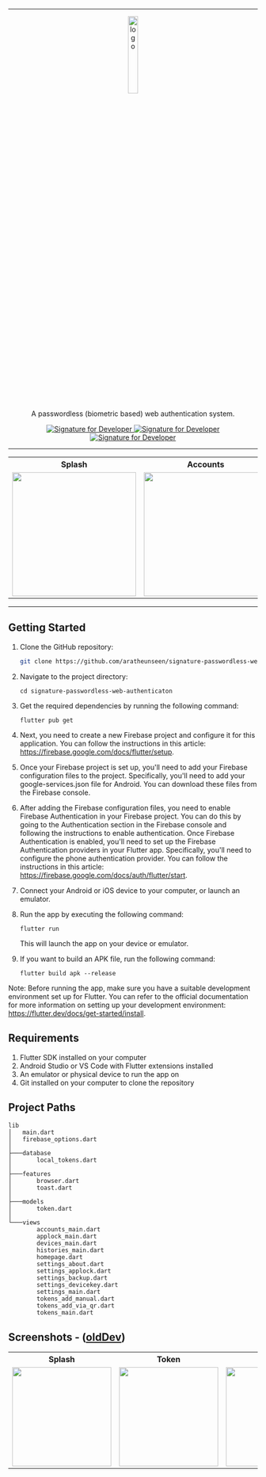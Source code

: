 <hr/>
<p align="center">
  <img src="https://user-images.githubusercontent.com/62181222/187184324-f40200f1-69e6-4b88-bda7-c314812c7de9.png" alt="logo" width="20%" />
</p>

<p align="center">
  A passwordless (biometric based) web authentication system.
</p>

<p align="center">
  <a href="https://github.com/aratheunseen/signature-for-developers">
    <img src="https://img.shields.io/badge/signature%20for%20developers-017CEE.svg?style=for-the-badge&logoColor=white" alt="Signature for Developer" />
  </a>
  <a href="https://github.com/aratheunseen/signature-client-demo">
    <img src="https://img.shields.io/badge/signature%20client%20demo-E6526F.svg?style=for-the-badge&logoColor=white" alt="Signature for Developer" />
  </a>
  <a href="https://github.com/aratheunseen/signature-app-landing-page">
    <img src="https://img.shields.io/badge/Signature%20Website-%232C5263.svg?style=for-the-badge&logoColor=white" alt="Signature for Developer" />
  </a>
</p>

<hr/>

<table align="center">
  <tr>
    <th>Splash</th>
    <th>Accounts</th>
    <th>Histories</th>
    <th>Settings</th>
  </tr>
  <tr>
    <td><img src="https://user-images.githubusercontent.com/62181222/225686767-a78ae96f-6fe3-4307-9a25-a5b9552d0b3c.png" width="250"></td>
    <td><img src="https://user-images.githubusercontent.com/62181222/225686327-7cbdbe56-5424-45a7-a987-4a356f07de24.png" width="250"></td>
    <td><img src="https://user-images.githubusercontent.com/62181222/225686334-9a429178-3f10-41c2-bfff-8ded36bf763e.png" width="250"></td>
    <td><img src="https://user-images.githubusercontent.com/62181222/225686364-ffbdd81e-1a93-4371-a460-cf1c7c076faf.png" width="250"></td>
  </tr>
</table>

<hr/>

## Getting Started

1. Clone the GitHub repository:
    ```bash
    git clone https://github.com/aratheunseen/signature-passwordless-web-authenticaton.git
    ```

2. Navigate to the project directory:
    ```
    cd signature-passwordless-web-authenticaton
    ```

3. Get the required dependencies by running the following command:
    ```
    flutter pub get
    ```

4. Next, you need to create a new Firebase project and configure it for this application. You can follow the instructions in this article: https://firebase.google.com/docs/flutter/setup.

5. Once your Firebase project is set up, you'll need to add your Firebase configuration files to the project. Specifically, you'll need to add your google-services.json file for Android. You can download these files from the Firebase console.

6. After adding the Firebase configuration files, you need to enable Firebase Authentication in your Firebase project. You can do this by going to the Authentication section in the Firebase console and following the instructions to enable authentication. Once Firebase Authentication is enabled, you'll need to set up the Firebase Authentication providers in your Flutter app. Specifically, you'll need to configure the phone authentication provider. You can follow the instructions in this article: https://firebase.google.com/docs/auth/flutter/start.

7. Connect your Android or iOS device to your computer, or launch an emulator.

8. Run the app by executing the following command:
    ```
    flutter run
    ```
    This will launch the app on your device or emulator.

9. If you want to build an APK file, run the following command:
    ```
    flutter build apk --release
    ```

Note: Before running the app, make sure you have a suitable development environment set up for Flutter. You can refer to the official documentation for more information on setting up your development environment: https://flutter.dev/docs/get-started/install.


## Requirements

1. Flutter SDK installed on your computer
2. Android Studio or VS Code with Flutter extensions installed
3. An emulator or physical device to run the app on
4. Git installed on your computer to clone the repository

## Project Paths

    lib
    │   main.dart
    │   firebase_options.dart
    │
    ├───database
    │       local_tokens.dart
    │
    ├───features
    │       browser.dart
    │       toast.dart
    │
    ├───models
    │       token.dart
    │
    └───views
            accounts_main.dart
            applock_main.dart
            devices_main.dart
            histories_main.dart
            homepage.dart
            settings_about.dart
            settings_applock.dart
            settings_backup.dart
            settings_devicekey.dart
            settings_main.dart
            tokens_add_manual.dart
            tokens_add_via_qr.dart
            tokens_main.dart

## Screenshots - ([oldDev](https://github.com/aratheunseen/signature/tree/oldDev))

<table align="center">
  <tr>
    <th>Splash</th>
    <th>Token</th>
    <th>Devices</th>
    <th>Accounts</th>
    <th>Histories</th>
  </tr>
  <tr>
    <td><img src="https://user-images.githubusercontent.com/62181222/212751884-0343c6fa-34c1-4217-b91b-da5953929e2d.png" width="200"></td>
    <td><img src="https://user-images.githubusercontent.com/62181222/212751893-6888142f-3632-4ddd-9e32-4b7e8d2f0654.png" width="200"></td>
    <td><img src="https://user-images.githubusercontent.com/62181222/212751896-9d7f3239-7f7a-4a00-99b4-391553668441.png" width="200"></td>
    <td><img src="https://user-images.githubusercontent.com/62181222/212751899-7cf53345-120e-46e6-b3f9-03df423e58c6.png" width="200"></td>
    <td><img src="https://user-images.githubusercontent.com/62181222/212751905-33b24392-ddba-458e-95a1-049d003fec3b.png" width="200"></td>
  </tr>
</table>
